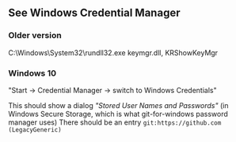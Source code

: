 ## See Windows Credential Manager 

### Older version
C:\Windows\System32\rundll32.exe keymgr.dll, KRShowKeyMgr

### Windows 10
"Start -> Credential Manager -> switch to Windows Credentials"

This should show a dialog _"Stored User Names and Passwords"_ (in Windows Secure Storage, which is what git-for-windows password manager uses)
There should be an entry `git:https://github.com (LegacyGeneric)`

